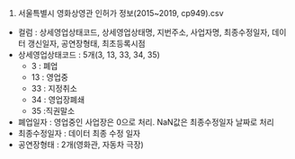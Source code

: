 1) 서울특별시 영화상영관 인허가 정보(2015~2019, cp949).csv
- 컬럼 : 상세영업상태코드, 상세영업상태명, 지번주소, 사업자명, 최종수정일자, 데이터 갱신일자, 공연장형태, 최초등록시점
- 상세영업상태코드 : 5개(3, 13, 33, 34, 35)
  * 3 : 폐업
  * 13 : 영업중
  * 33 : 지정취소
  * 34 : 영업장폐쇄
  * 35 :직권말소
- 폐업일자 : 영업중인 사업장은 0으로 처리. NaN값은 최종수정일자 날짜로 처리
- 최종수정일자 : 데이터 최종 수정 일자
- 공연장형태 : 2개(영화관, 자동차 극장)